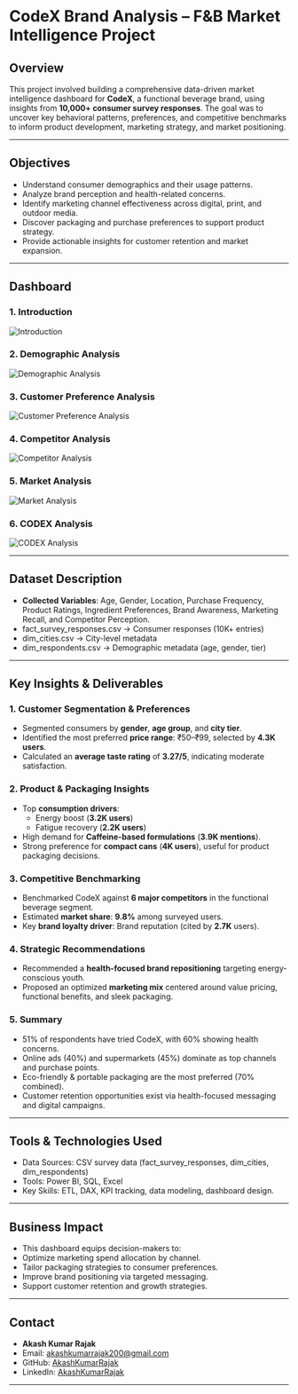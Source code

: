 
# CodeX Brand Analysis – F&B Market Intelligence Project

## Overview

This project involved building a comprehensive data-driven market intelligence dashboard for **CodeX**, a functional beverage brand, using insights from **10,000+ consumer survey responses**. The goal was to uncover key behavioral patterns, preferences, and competitive benchmarks to inform product development, marketing strategy, and market positioning.

---

## Objectives

- Understand consumer demographics and their usage patterns.
- Analyze brand perception and health-related concerns.
- Identify marketing channel effectiveness across digital, print, and outdoor media.
- Discover packaging and purchase preferences to support product strategy.
- Provide actionable insights for customer retention and market expansion.

---

## Dashboard 

### 1. Introduction

![Introduction](Introduction.png)  

### 2. Demographic Analysis

![Demographic Analysis](Demographic_Analysis.png)  

### 3. Customer Preference Analysis

![Customer Preference Analysis](Customer_Preference_Analysis.png) 

### 4. Competitor Analysis

![Competitor Analysis](Competition_Analysis.png) 

### 5. Market Analysis

![Market Analysis](Market_Analysis.png) 

### 6. CODEX Analysis

![CODEX Analysis](CODEX_Analysis.png) 


---

## Dataset Description

- **Collected Variables**: Age, Gender, Location, Purchase Frequency, Product Ratings, Ingredient Preferences, Brand Awareness, Marketing Recall, and Competitor Perception.
- fact_survey_responses.csv → Consumer responses (10K+ entries)
- dim_cities.csv → City-level metadata
- dim_respondents.csv → Demographic metadata (age, gender, tier)

---

## Key Insights & Deliverables

### 1. Customer Segmentation & Preferences

- Segmented consumers by **gender**, **age group**, and **city tier**.
- Identified the most preferred **price range**: ₹50–₹99, selected by **4.3K users**.
- Calculated an **average taste rating** of **3.27/5**, indicating moderate satisfaction.

### 2. Product & Packaging Insights

- Top **consumption drivers**:  
  - Energy boost (**3.2K users**)  
  - Fatigue recovery (**2.2K users**)
- High demand for **Caffeine-based formulations** (**3.9K mentions**).
- Strong preference for **compact cans** (**4K users**), useful for product packaging decisions.

### 3. Competitive Benchmarking

- Benchmarked CodeX against **6 major competitors** in the functional beverage segment.
- Estimated **market share**: **9.8%** among surveyed users.
- Key **brand loyalty driver**: Brand reputation (cited by **2.7K** users).

### 4. Strategic Recommendations

- Recommended a **health-focused brand repositioning** targeting energy-conscious youth.
- Proposed an optimized **marketing mix** centered around value pricing, functional benefits, and sleek packaging.

### 5. Summary

- 51% of respondents have tried CodeX, with 60% showing health concerns.
- Online ads (40%) and supermarkets (45%) dominate as top channels and purchase points.
- Eco-friendly & portable packaging are the most preferred (70% combined).
- Customer retention opportunities exist via health-focused messaging and digital campaigns.

---

## Tools & Technologies Used

- Data Sources: CSV survey data (fact_survey_responses, dim_cities, dim_respondents)
- Tools: Power BI, SQL, Excel
- Key Skills: ETL, DAX, KPI tracking, data modeling, dashboard design.
  
---

## Business Impact

- This dashboard equips decision-makers to:
- Optimize marketing spend allocation by channel.
- Tailor packaging strategies to consumer preferences.
- Improve brand positioning via targeted messaging.
- Support customer retention and growth strategies.
---

## Contact
- **Akash Kumar Rajak**
- Email: [akashkumarrajak200@gmail.com](mailto:akashkumarrajak200@gmail.com)  
- GitHub: [AkashKumarRajak](https://github.com/AkashKumarRajak)<br>
- LinkedIn: [AkashKumarRajak](https://www.linkedin.com/in/akash-kumar-rajak-22a98623b/)
---


